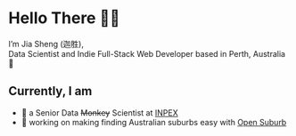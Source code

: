 
# Hello There 👋🏽
I’m Jia Sheng (迦胜),  
Data Scientist and Indie Full-Stack Web Developer based in Perth, Australia 🦘


   
## Currently, I am
* 💼 a Senior Data ~~Monkey~~ Scientist at [INPEX](https://www.inpex.com.au/)
* 🌱 working on making finding Australian suburbs easy with [Open Suburb](https://opensuburb.com.au)





